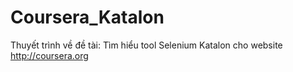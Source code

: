# Coursera_Katalon
Thuyết trình về đề tài: Tìm hiểu tool Selenium Katalon cho website http://coursera.org